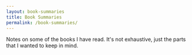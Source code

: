 ```yaml
---
layout: book-summaries
title: Book Summaries
permalink: /book-summaries/
---
```


Notes on some of the books I have read. It's not exhaustive, just the parts that I wanted to keep in mind.
